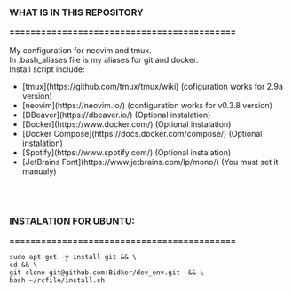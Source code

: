 <h3>WHAT IS IN THIS REPOSITORY</h3>
<b>===========================================</b>
</br>
</br>
My configuration for neovim and tmux. </br>
In .bash_aliases file is my aliases for git and docker. </br>
Install script include:
<ul>
    <li>[tmux](https://github.com/tmux/tmux/wiki) (cofiguration works for 2.9a version)</li>
    <li>[neovim](https://neovim.io/) (configuration works for v0.3.8 version)</li>
    <li>[DBeaver](https://dbeaver.io/) (Optional instalation)</li>
    <li>[Docker](https://www.docker.com/) (Optional instalation)</li>
    <li>[Docker Compose](https://docs.docker.com/compose/) (Optional instalation)</li>
    <li>[Spotify](https://www.spotify.com/) (Optional instalation)</li>
    <li>[JetBrains Font](https://www.jetbrains.com/lp/mono/) (You must set it manualy)</li>
</ul>
</br>
</br>

<h3>INSTALATION FOR UBUNTU:</h3>
<b>===========================================</b>


    sudo apt-get -y install git && \
    cd && \
    git clone git@github.com:Bidker/dev_env.git  && \
    bash ~/rcfile/install.sh
